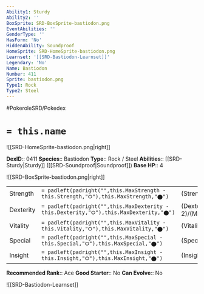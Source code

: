 ```yaml
---
Ability1: Sturdy
Ability2: ''
BoxSprite: SRD-BoxSprite-bastiodon.png
EventAbilities: ''
GenderType: ''
HasForm: 'No'
HiddenAbility: Soundproof
HomeSprite: SRD-HomeSprite-bastiodon.png
Learnset: '[[SRD-Bastiodon-Learnset]]'
Legendary: 'No'
Name: Bastiodon
Number: 411
Sprite: bastiodon.png
Type1: Rock
Type2: Steel
---
```


#PokeroleSRD/Pokedex

# `= this.name`

![[SRD-HomeSprite-bastiodon.png|right]]

**DexID**:: 0411
**Species**:: Bastiodon
**Type**:: Rock / Steel
**Abilities**:: [[SRD-Sturdy|Sturdy]] ([[SRD-Soundproof|Soundproof]])
**Base HP**:: 4

![[SRD-BoxSprite-bastiodon.png|right]]

|           |                                                                                        |                                          |
| --------- | -------------------------------------------------------------------------------------- | ---------------------------------------- |
| Strength  | `= padleft(padright("",this.MaxStrength - this.Strength,"⭘"),this.MaxStrength,"⬤")`    | (Strength::2)/(MaxStrength::4)   |
| Dexterity | `= padleft(padright("",this.MaxDexterity - this.Dexterity,"⭘"),this.MaxDexterity,"⬤")` | (Dexterity:: 2)/(MaxDexterity::4) |
| Vitality  | `= padleft(padright("",this.MaxVitality - this.Vitality,"⭘"),this.MaxVitality,"⬤")`    | (Vitality::4)/(MaxVitality::8)   |
| Special   | `= padleft(padright("",this.MaxSpecial - this.Special,"⭘"),this.MaxSpecial,"⬤")`       | (Special::2)/(MaxSpecial::4)     |
| Insight   | `= padleft(padright("",this.MaxInsight - this.Insight,"⭘"),this.MaxInsight,"⬤")`       | (Insight::3)/(MaxInsight::7)     |

**Recommended Rank**:: Ace
**Good Starter**:: No
**Can Evolve**:: No

![[SRD-Bastiodon-Learnset]]